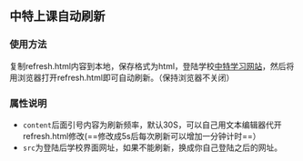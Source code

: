 ## 中特上课自动刷新
### 使用方法
复制refresh.html内容到本地，保存格式为html，登陆学校[中特学习网站](http://202.121.199.138/Course/Index.asp?System=CSCI)，然后将用浏览器打开refresh.html即可自动刷新。（保持浏览器不关闭）
### 属性说明
* `content`后面引号内容为刷新频率，默认30S，可以自己用文本编辑器代开refresh.html修改(==修改成5s后每次刷新可以增加一分钟计时==）
* `src`为登陆后学校界面网址，如果不能刷新，换成你自己登陆之后的网址。
